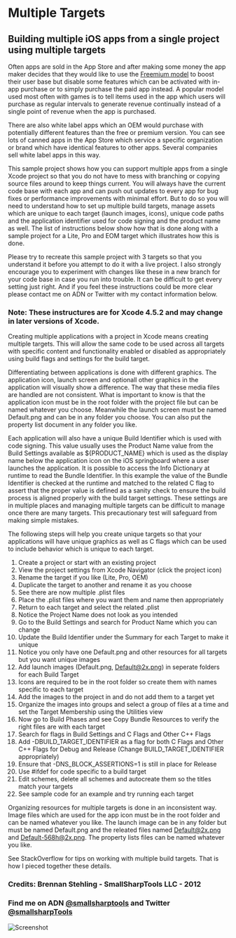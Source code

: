 # Multiple Targets

## Building multiple iOS apps from a single project using multiple targets

Often apps are sold in the App Store and after making some money the app maker decides that they would like
to use the [Freemium model](http://en.wikipedia.org/wiki/Freemium) to boost their user base but disable some
features which can be activated with in-app purchase or to simply purchase the paid app instead. A popular model
used most often with games is to tell items used in the app which users will purchase as regular intervals to
generate revenue continually instead of a single point of revenue when the app is purchased.

There are also white label apps which an OEM would purchase with potentially different features than the free
or premium version. You can see lots of canned apps in the App Store which service a specific organization or
brand which have identical features to other apps. Several companies sell white label apps in this way.

This sample project shows how you can support multiple apps from a single Xcode project so that you do not have
to mess with branching or copying source files around to keep things current. You will always have the current
code base with each app and can push out updates to every app for bug fixes or performance improvements with
minimal effort. But to do so you will need to understand how to set up multiple build targets, manage assets 
which are unique to each target (launch images, icons), unique code paths and the application identifier used
for code signing and the product name as well. The list of instructions below show how that is done along with
a sample project for a Lite, Pro and EOM target which illustrates how this is done.

Please try to recreate this sample project with 3 targets so that you understand it before you attempt to do it
with a live project. I also strongly encourage you to experiment with changes like these in a new branch for
your code base in case you run into trouble. It can be difficult to get every setting just right. And if you feel
these instructions could be more clear please contact me on ADN or Twitter with my contact information below.

### Note: These instructures are for Xcode 4.5.2 and may change in later versions of Xcode.

Creating multiple applications with a project in Xcode means creating multiple targets. This will allow
the same code to be used across all targets with specific content and functionality enabled or disabled
as appropriately using build flags and settings for the build target.

Differentiating between applications is done with different graphics. The application icon, launch screen
and optionall other graphics in the application will visually show a difference. The way that these media
files are handled are not consistent. What is important to know is that the application icon must be in
the root folder with the project file but can be named whatever you choose. Meanwhile the launch screen 
must be named Default.png and can be in any folder you choose. You can also put the property list document
in any folder you like.

Each application will also have a unique Build Identifier which is used with code signing. This value 
usually uses the Product Name value from the Build Settings available as ${PRODUCT_NAME} which is used
as the display name below the application icon on the iOS springboard where a user launches the application.
It is possible to access the Info Dictionary at runtime to read the Bundle Identifier. In this example the
value of the Bundle Identifier is checked at the runtime and matched to the related C flag to assert that
the proper value is defined as a sanity check to ensure the build process is aligned properly with the 
build target settings. These settings are in multiple places and managing multiple targets can be difficult
to manage once there are many targets. This precautionary test will safeguard from making simple mistakes.

The following steps will help you create unique targets so that your applications will have unique graphics
as well as C flags which can be used to include behavior which is unique to each target.

1. Create a project or start with an existing project
2. View the project settings from Xcode Navigator (click the project icon)
3. Rename the target if you like (Lite, Pro, OEM)
4. Duplicate the target to another and rename it as you choose
5. See there are now multiple .plist files
6. Place the .plist files where you want them and name then appropriately
7. Return to each target and select the related .plist
8. Notice the Project Name does not look as you intended
9. Go to the Build Settings and search for Product Name which you can change
10. Update the Build Identifier under the Summary for each Target to make it unique
11. Notice you only have one Default.png and other resources for all targets but you want unique images
12. Add launch images (Default.png, Default@2x.png) in seperate folders for each Build Target
13. Icons are required to be in the root folder so create them with names specific to each target
14. Add the images to the project in and do not add them to a target yet
15. Organize the images into groups and select a group of files at a time and set the Target Membership using the Utilities view
16. Now go to Build Phases and see Copy Bundle Resources to verify the right files are with each target
17. Search for flags in Build Settings and C Flags and Other C++ Flags
18. Add -DBUILD_TARGET_IDENTIFIER as a flag for both C Flags and Other C++ Flags for Debug and Release (Change BUILD_TARGET_IDENTIFIER appropriately)
19. Ensure that -DNS_BLOCK_ASSERTIONS=1 is still in place for Release
20. Use #ifdef for code specific to a build target
21. Edit schemes, delete all schemes and autocreate them so the titles match your targets
22. See sample code for an example and try running each target

Organizing resources for multiple targets is done in an inconsistent way. Image files which are used for the app icon
must be in the root folder and can be named whatever you like. The launch image can be in any folder but must be named
Default.png and the releated files named Default@2x.png and Default-568h@2x.png. The property lists files can be named
whatever you like.

See StackOverflow for tips on working with multiple build targets. That is how I pieced together these details.

### Credits: Brennan Stehling - SmallSharpTools LLC - 2012

### Find me on ADN [@smallsharptools](https://alpha.app.net/smallsharptools) and Twitter [@smallsharpTools](http://twitter.com/smallsharptools)

![Screenshot](https://github.com/brennanMKE/MultipleTargets/blob/master/MultipleTargets.png?raw=true)

